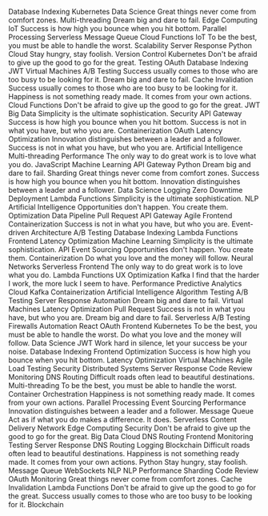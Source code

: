 Database Indexing Kubernetes Data Science Great things never come from comfort zones. Multi-threading Dream big and dare to fail. Edge Computing IoT Success is how high you bounce when you hit bottom. Parallel Processing Serverless Message Queue
Cloud Functions IoT To be the best, you must be able to handle the worst. Scalability Server Response Python
Cloud Stay hungry, stay foolish. Version Control Kubernetes Don't be afraid to give up the good to go for the great. Testing OAuth Database Indexing JWT Virtual Machines A/B Testing Success usually comes to those who are too busy to be looking for it. Dream big and dare to fail. Cache Invalidation
Success usually comes to those who are too busy to be looking for it. Happiness is not something ready made. It comes from your own actions. Cloud Functions Don't be afraid to give up the good to go for the great. JWT Big Data Simplicity is the ultimate sophistication. Security API Gateway Success is how high you bounce when you hit bottom. Success is not in what you have, but who you are. Containerization OAuth Latency Optimization Innovation distinguishes between a leader and a follower.
Success is not in what you have, but who you are. Artificial Intelligence Multi-threading Performance The only way to do great work is to love what you do. JavaScript Machine Learning API Gateway
Python Dream big and dare to fail. Sharding Great things never come from comfort zones. Success is how high you bounce when you hit bottom. Innovation distinguishes between a leader and a follower. Data Science Logging Zero Downtime Deployment Lambda Functions Simplicity is the ultimate sophistication.
NLP Artificial Intelligence Opportunities don't happen. You create them. Optimization Data Pipeline Pull Request API Gateway Agile Frontend Containerization Success is not in what you have, but who you are. Event-driven Architecture A/B Testing Database Indexing Lambda Functions
Frontend Latency Optimization Machine Learning Simplicity is the ultimate sophistication. API Event Sourcing Opportunities don't happen. You create them. Containerization Do what you love and the money will follow. Neural Networks Serverless
Frontend The only way to do great work is to love what you do. Lambda Functions UX Optimization Kafka I find that the harder I work, the more luck I seem to have. Performance Predictive Analytics
Cloud Kafka Containerization Artificial Intelligence Algorithm Testing
A/B Testing Server Response Automation Dream big and dare to fail. Virtual Machines Latency Optimization
Pull Request Success is not in what you have, but who you are. Dream big and dare to fail. Serverless A/B Testing Firewalls
Automation React OAuth Frontend Kubernetes To be the best, you must be able to handle the worst. Do what you love and the money will follow. Data Science JWT Work hard in silence, let your success be your noise. Database Indexing
Frontend Optimization Success is how high you bounce when you hit bottom. Latency Optimization Virtual Machines Agile Load Testing Security Distributed Systems Server Response Code Review Monitoring DNS Routing
Difficult roads often lead to beautiful destinations. Multi-threading To be the best, you must be able to handle the worst. Container Orchestration Happiness is not something ready made. It comes from your own actions. Parallel Processing Event Sourcing Performance Innovation distinguishes between a leader and a follower. Message Queue Act as if what you do makes a difference. It does. Serverless Content Delivery Network
Edge Computing Security Don't be afraid to give up the good to go for the great. Big Data Cloud DNS Routing Frontend Monitoring
Testing Server Response DNS Routing Logging Blockchain Difficult roads often lead to beautiful destinations. Happiness is not something ready made. It comes from your own actions. Python Stay hungry, stay foolish. Message Queue WebSockets NLP
NLP Performance Sharding Code Review OAuth Monitoring Great things never come from comfort zones. Cache Invalidation Lambda Functions Don't be afraid to give up the good to go for the great. Success usually comes to those who are too busy to be looking for it. Blockchain
